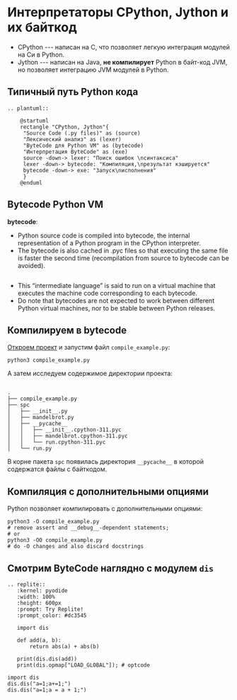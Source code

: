# Интерпретаторы CPython, Jython и их байткод

* CPython --- написан на С, что позволяет легкую интеграция модулей на Си в Python.
* Jython --- написан на Java, **не компилирует** Python в байт-код JVM, но позволяет интеграцию JVM модулей в Python.

## Типичный путь Python кода

```{eval-rst}
.. plantuml::

    @startuml
    rectangle "CPython, Jython"{
     "Source Code (.py files)" as (source)
     "Лексический анализ" as (lexer)
     "ByteCode для Python VM" as (bytecode)
     "Интерпретация ByteCode" as (exe)
     source -down-> lexer: "Поиск ошибок \nсинтаксиса"
     lexer -down-> bytecode: "Компиляция,\nрезультат кэшируется"
     bytecode -down-> exe: "Запуск\nисполнения"
     }
    @enduml
```

## Bytecode Python VM

**bytecode**:
* Python source code is compiled into bytecode, the internal representation of a Python program in the CPython interpreter. 
* The bytecode is also cached in .pyc files so that executing the same file is faster the second time (recompilation from source to bytecode can be avoided). 
```{revealjs-break}
```
* This “intermediate language” is said to run on a virtual machine that executes the machine code corresponding to each bytecode. 
* Do note that bytecodes are not expected to work between different Python virtual machines, nor to be stable between Python releases.

## Компилируем в bytecode

[Откроем проект]() и запустим файл `compile_example.py`:
```
python3 compile_example.py
```
А затем исследуем содержимое директории проекта:
```{revealjs-break}
```
```
.
├── compile_example.py
├── spc
│   ├── __init__.py
│   ├── mandelbrot.py
│   ├── __pycache__
│   │   ├── __init__.cpython-311.pyc
│   │   ├── mandelbrot.cpython-311.pyc
│   │   └── run.cpython-311.pyc
│   └── run.py
```
В корне пакета `spc` появилась директория `__pycache__` в которой содержатся файлы с байткодом.

## Компиляция с дополнительными опциями

Python позволяет компилировать с дополнительными опциями:
```
python3 -O compile_example.py
# remove assert and __debug__-dependent statements;
# or
python3 -OO compile_example.py
# do -O changes and also discard docstrings
```

## Смотрим ByteCode наглядно с модулем `dis`

```{eval-rst}
.. replite::
   :kernel: pyodide
   :width: 100%
   :height: 600px
   :prompt: Try Replite!
   :prompt_color: #dc3545

   import dis

   def add(a, b):
       return abs(a) + abs(b)

   print(dis.dis(add))
   print(dis.opmap["LOAD_GLOBAL"]); # optcode
```

```todo
import dis
dis.dis("a=1;a+=1;")
dis.dis("a=1;a = a + 1;")
```
